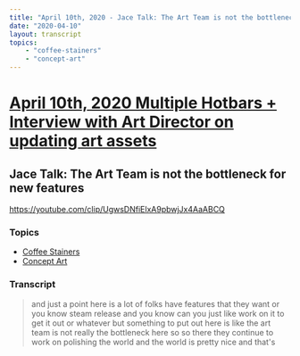 ```yaml
---
title: "April 10th, 2020 - Jace Talk: The Art Team is not the bottleneck for new features"
date: "2020-04-10"
layout: transcript
topics: 
    - "coffee-stainers"
    - "concept-art"
---
```

# [April 10th, 2020 Multiple Hotbars + Interview with Art Director on updating art assets](../2020-04-10.md)
## Jace Talk: The Art Team is not the bottleneck for new features
https://youtube.com/clip/UgwsDNfiElxA9pbwjJx4AaABCQ
### Topics
* [Coffee Stainers](../topics/coffee-stainers.md)
* [Concept Art](../topics/concept-art.md)

### Transcript

> and just a point here is a lot of folks
> have features that they want or you know
> steam release and you know can you just
> like work on it to get it out or
> whatever but something to put out here
> is like the art team is not really the
> bottleneck here so so there they
> continue to work on polishing the world
> and the world is pretty nice and that's

